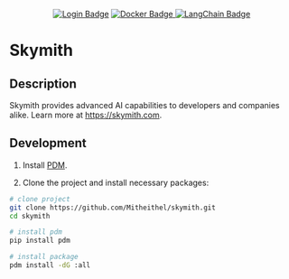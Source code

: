 <p align="center">
  <!-- Login Badge -->
  <a href="https://skymith.com/login"><img src="../../docs/assets/favicon.png" alt="Login Badge"></a>
  <!-- Docker Badge -->
  <a href="https://hub.docker.com/u/skymith">
    <img src="https://img.shields.io/badge/Docker-2496ED?style=for-the-badge&logo=docker&logoColor=white" alt="Docker Badge">
  </a>
  <!-- LangChain Badge -->
  <a href="https://langchain.com/">
    <img src="https://img.shields.io/badge/LangChain-005A9C?style=for-the-badge&logo=langchain&logoColor=white" alt="LangChain Badge">
  </a>
</p>

# Skymith

## Description

Skymith provides advanced AI capabilities to developers and companies alike. Learn more at https://skymith.com.

## Development

  1. Install [PDM](https://pdm.fming.dev/latest/#installation).

  2. Clone the project and install necessary packages:
```bash
# clone project
git clone https://github.com/Mitheithel/skymith.git
cd skymith

# install pdm
pip install pdm

# install package
pdm install -dG :all
```
